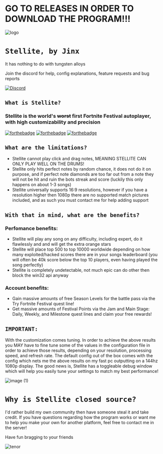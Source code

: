 # GO TO RELEASES IN ORDER TO DOWNLOAD THE PROGRAM!!!
![logo](https://github.com/JinxTheCatto/Stellite/assets/59938808/0933bfe3-dbf1-43c8-9c00-d4c168a66944)

# `Stellite, by Jinx`
It has nothing to do with tungsten alloys

Join the discord for help, config explanations, feature requests and bug reports

[![Discord](https://img.shields.io/discord/1203788041693429820?style=for-the-badge&color=7289da&logo=discord&logoColor=white)](https://discord.gg/bkWf3AqrEY)

## `What is Stellite?`
### Stellite is the world's ~~worst~~ first Fortnite Festival autoplayer, with high customizability and precision
[![forthebadge](https://forthebadge.com/images/badges/0-percent-optimized.svg)]([https://forthebadge.com](https://discord.gg/bkWf3AqrEY)) [![forthebadge](https://forthebadge.com/images/badges/ctrl-c-ctrl-v.svg)](https://discord.gg/bkWf3AqrEY) [![forthebadge](https://forthebadge.com/images/badges/eicar-antivirus-test-string.svg)]([https://forthebadge.com](https://discord.gg/bkWf3AqrEY))

## `What are the limitations?`
- Stellite cannot play click and drag notes, MEANING STELLITE CAN ONLY PLAY WELL ON THE DRUMS!
- Stellite only hits perfect notes by random chance, it does not do it on purpose, and if perfect note diamonds are too far out from a note they will not be hit and ruin the bots streak and score (luckily this only happens on about 1-3 songs)
- Stellite universally supports 16:9 resolutions, however if you have a resolution higher then 1080p there are no supported match pictures included, and as such you must contact me for help adding support

## `With that in mind, what are the benefits?`
### Perfomance benefits:
- Stellite will play any song on any difficulty, including expert, do it flawlessly and and will get the extra orange stars
- Stellite will place top 500 to top 10000 worldwide depending on how many exploited/hacked scores there are in your songs leaderboard (you will often be 40k score below the top 10 players, even having played the song perfectly)
- Stellite is completely undetectable, not much epic can do other then block the win32 api anyway

### Account benefits:
- Gain massive amounts of free Season Levels for the battle pass via the Try Fortnite Festival quest line!
- Get massive amounts of Festival Points via the Jam and Main Stage: Daily, Weekly, and Milestone quest lines and claim your free rewards!

## `IMPORTANT:`
With the customization comes tuning. In order to achieve the above results you MAY have to fine tune some of the values in the configuration file in order to achieve those results, depending on your resolution, processing speed, and refresh rate. The default config out of the box comes with the config which nets me the above results on my fast pc outputting on a 144hz 1080p display. The good news is, Stellite has a toggleable debug window which will help you easily tune your settings to match my best performance!

![image (1)](https://github.com/JinxTheCatto/Stellite/assets/59938808/48f38ccf-3072-41d3-b832-703070346735)

# `Why is Stellite closed source?`
I'd rather build my own community then have someone steal it and take credit. If you have questions regarding how the program works or want me to help you make your own for another platform, feel free to contact me in the server!

Have fun bragging to your friends

![tenor](https://github.com/JinxTheCatto/Stellite/assets/59938808/f8d9a998-575e-4e94-baa3-dad5102d9f5e)
